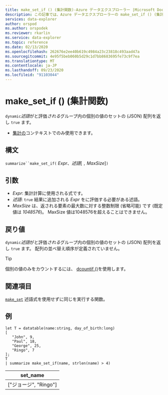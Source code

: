```yaml
---
title: make_set_if () (集計関数)-Azure データエクスプローラー |Microsoft Docs
description: この記事では、Azure データエクスプローラーの make_set_if () (集計関数) について説明します。
services: data-explorer
author: orspod
ms.author: orspodek
ms.reviewer: rkarlin
ms.service: data-explorer
ms.topic: reference
ms.date: 02/13/2020
ms.openlocfilehash: 262676e2ee40b619c4984a23c23818c493aad47a
ms.sourcegitcommit: 4e95f5beb060b5d29c1d7bb8683695fe73c9f7ea
ms.translationtype: MT
ms.contentlocale: ja-JP
ms.lasthandoff: 09/23/2020
ms.locfileid: "91103044"
---
```

# <a name="make_set_if-aggregation-function"></a>make_set_if () (集計関数)

`dynamic`*述語*がと評価*される*グループ内の個別の値のセットの (JSON) 配列を返し `true` ます。

* [集計の](summarizeoperator.md)コンテキストでのみ使用できます。

## <a name="syntax"></a>構文

`summarize``make_set_if(` *Expr*、*述語*[ `,` *MaxSize*]`)`

## <a name="arguments"></a>引数

* *Expr*: 集計計算に使用される式です。
* *述語*: `true` 結果に追加される *Expr* をに評価する必要がある述語。
* *MaxSize* は、返される要素の最大数に対する整数制限 (省略可能) です (既定値は *1048576*)。 MaxSize 値は1048576を超えることはできません。

## <a name="returns"></a>戻り値

`dynamic`*述語*がと評価*される*グループ内の個別の値のセットの (JSON) 配列を返し `true` ます。
配列の並べ替え順序が定義されていません。

> [!TIP]
> 個別の値のみをカウントするには、 [dcountif ()](dcountif-aggfunction.md)を使用します。

## <a name="see-also"></a>関連項目

[`make_set`](./makeset-aggfunction.md) 述語式を使用せずに同じを実行する関数。

## <a name="example"></a>例

```kusto
let T = datatable(name:string, day_of_birth:long)
[
   "John", 9,
   "Paul", 18,
   "George", 25,
   "Ringo", 7
];
T
| summarize make_set_if(name, strlen(name) > 4)
```

|set_name|
|----|
|["ジョージ", "Ringo"]|